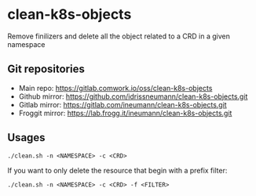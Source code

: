 # clean-k8s-objects

Remove finilizers and delete all the object related to a CRD in a given namespace

## Git repositories

* Main repo: https://gitlab.comwork.io/oss/clean-k8s-objects
* Github mirror: https://github.com/idrissneumann/clean-k8s-objects.git
* Gitlab mirror: https://gitlab.com/ineumann/clean-k8s-objects.git
* Froggit mirror: https://lab.frogg.it/ineumann/clean-k8s-objects.git

## Usages

```shell
./clean.sh -n <NAMESPACE> -c <CRD>
```

If you want to only delete the resource that begin with a prefix filter:

```shell
./clean.sh -n <NAMESPACE> -c <CRD> -f <FILTER>
```
